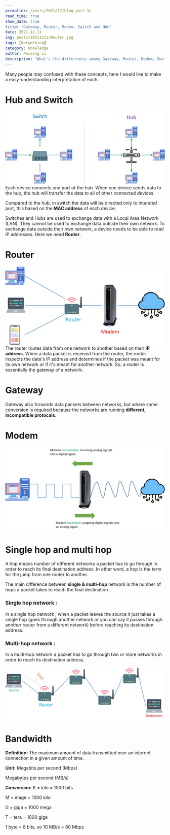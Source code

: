 ```yaml
---
permalink: /posts/2021/12/blog-post-3/
read_time: true
show_date: true
title: "Gateway, Router, Modem, Switch and Hub"
date: 2021-12-11
img: posts/20211211/Router.jpg
tags: [Networking]
category: Knowledge
author: Peisong Li
description: "What's the differences among Gateway, Router, Modem, Switch and Hub"
---
```

Many people may confused with these concepts, here I would like to make a easy-understanding interpretation of each.

# Hub and Switch
![Hub and Switch](/images/20211211/switch.jpg)
Each device connects one port of the hub. When one device sends data to the hub, the hub will transfer the data to all of other connected devices.

Compared to the hub, in switch the data will be directed only to intended port, this based on the **MAC address** of each device.

Switches and Hubs are used to exchange data with a Local Area Network (LAN). They cannot be used to exchange data outside their own network.
To exchange data outside their own network, a device needs to be able to read IP addresses. Here we need **Router**.

# Router
![Router](/images/20211211/router%20modem.jpg)
The router routes data from one network to another based on their **IP address**. When a data packet is received from the router, the router inspects the data's IP address and determines if the packet was meant for its own network or if it's meant for another network. 
So, a router is essentially the gateway of a network.

# Gateway
Gateway also forwords data packets between networks, but where some conversion is required because the networks are running **different, incompatible protocals**.

# Modem
![Modem](/images/20211211/Modem.jpg)

# Single hop and multi hop
A hop means number of different networks a packet has to go through in order to reach its final destination address.
In other word, a hop is the term for the jump from one router to another.

The main difference between **single & multi-hop** network is the number of hops a packet takes to reach the final destination .

### Single hop network :
In a single hop network , when a packet leaves the source it just takes a single hop (goes through another network or you can say it passes through another router from a different network) before reaching its destination address.

### Multi-hop network :
In a multi-hop network a packet has to go through two or more networks in order to reach its destination address.

![Four hops from SOURCE to DESTINATION](/images/20211211/hop.jpg)

# Bandwidth

**Definition:**
The maximum amount of data transmitted over an internet connection in a given amount of time.

**Unit:**
Megabits per second (Mbps)

Megabytes per second (MB/s)

**Conversion:**
K = kilo = 1000 bits

M = mage = 1000 kilo

G = giga = 1000 mega

T = tera = 1000 giga

1 byte = 8 bits, so 10 MB/s = 80 Mbps
